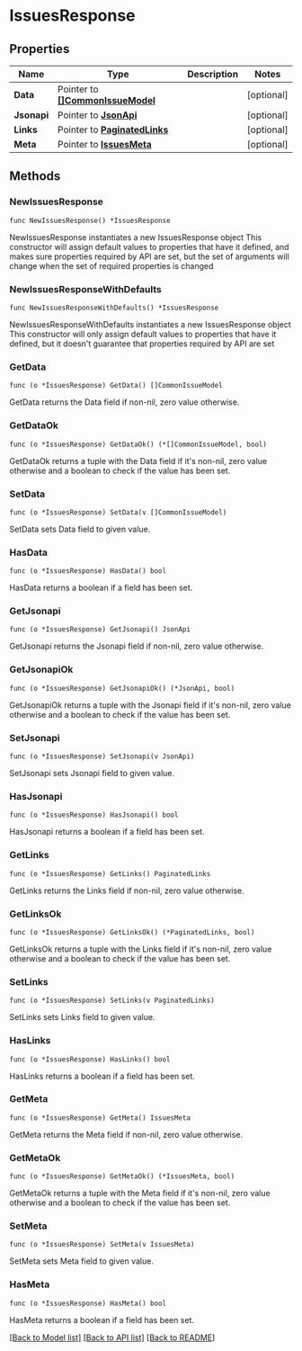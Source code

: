 # IssuesResponse

## Properties

Name | Type | Description | Notes
------------ | ------------- | ------------- | -------------
**Data** | Pointer to [**[]CommonIssueModel**](CommonIssueModel.md) |  | [optional] 
**Jsonapi** | Pointer to [**JsonApi**](JsonApi.md) |  | [optional] 
**Links** | Pointer to [**PaginatedLinks**](PaginatedLinks.md) |  | [optional] 
**Meta** | Pointer to [**IssuesMeta**](IssuesMeta.md) |  | [optional] 

## Methods

### NewIssuesResponse

`func NewIssuesResponse() *IssuesResponse`

NewIssuesResponse instantiates a new IssuesResponse object
This constructor will assign default values to properties that have it defined,
and makes sure properties required by API are set, but the set of arguments
will change when the set of required properties is changed

### NewIssuesResponseWithDefaults

`func NewIssuesResponseWithDefaults() *IssuesResponse`

NewIssuesResponseWithDefaults instantiates a new IssuesResponse object
This constructor will only assign default values to properties that have it defined,
but it doesn't guarantee that properties required by API are set

### GetData

`func (o *IssuesResponse) GetData() []CommonIssueModel`

GetData returns the Data field if non-nil, zero value otherwise.

### GetDataOk

`func (o *IssuesResponse) GetDataOk() (*[]CommonIssueModel, bool)`

GetDataOk returns a tuple with the Data field if it's non-nil, zero value otherwise
and a boolean to check if the value has been set.

### SetData

`func (o *IssuesResponse) SetData(v []CommonIssueModel)`

SetData sets Data field to given value.

### HasData

`func (o *IssuesResponse) HasData() bool`

HasData returns a boolean if a field has been set.

### GetJsonapi

`func (o *IssuesResponse) GetJsonapi() JsonApi`

GetJsonapi returns the Jsonapi field if non-nil, zero value otherwise.

### GetJsonapiOk

`func (o *IssuesResponse) GetJsonapiOk() (*JsonApi, bool)`

GetJsonapiOk returns a tuple with the Jsonapi field if it's non-nil, zero value otherwise
and a boolean to check if the value has been set.

### SetJsonapi

`func (o *IssuesResponse) SetJsonapi(v JsonApi)`

SetJsonapi sets Jsonapi field to given value.

### HasJsonapi

`func (o *IssuesResponse) HasJsonapi() bool`

HasJsonapi returns a boolean if a field has been set.

### GetLinks

`func (o *IssuesResponse) GetLinks() PaginatedLinks`

GetLinks returns the Links field if non-nil, zero value otherwise.

### GetLinksOk

`func (o *IssuesResponse) GetLinksOk() (*PaginatedLinks, bool)`

GetLinksOk returns a tuple with the Links field if it's non-nil, zero value otherwise
and a boolean to check if the value has been set.

### SetLinks

`func (o *IssuesResponse) SetLinks(v PaginatedLinks)`

SetLinks sets Links field to given value.

### HasLinks

`func (o *IssuesResponse) HasLinks() bool`

HasLinks returns a boolean if a field has been set.

### GetMeta

`func (o *IssuesResponse) GetMeta() IssuesMeta`

GetMeta returns the Meta field if non-nil, zero value otherwise.

### GetMetaOk

`func (o *IssuesResponse) GetMetaOk() (*IssuesMeta, bool)`

GetMetaOk returns a tuple with the Meta field if it's non-nil, zero value otherwise
and a boolean to check if the value has been set.

### SetMeta

`func (o *IssuesResponse) SetMeta(v IssuesMeta)`

SetMeta sets Meta field to given value.

### HasMeta

`func (o *IssuesResponse) HasMeta() bool`

HasMeta returns a boolean if a field has been set.


[[Back to Model list]](../README.md#documentation-for-models) [[Back to API list]](../README.md#documentation-for-api-endpoints) [[Back to README]](../README.md)


